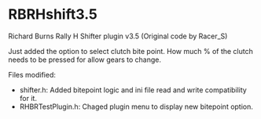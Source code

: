 # RBRHshift3.5
Richard Burns Rally H Shifter plugin v3.5 (Original code by Racer_S)

Just added the option to select clutch bite point. How much % of the clutch needs to be pressed for allow gears to change.

Files modified:
  - shifter.h: Added bitepoint logic and ini file read and write compatibility for it.
  - RHBRTestPlugin.h: Chaged plugin menu to display new bitepoint option.
